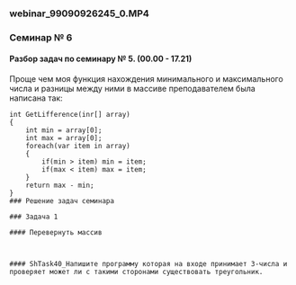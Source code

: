 ### webinar_99090926245_0.MP4
### Семинар № 6
#### Разбор задач по семинару № 5. (00.00 - 17.21)  
Проще чем моя функция нахождения минимального и максимального числа и разницы между ними  в массиве преподавателем была написана так:
```
int GetLifference(inr[] array)
{
    int min = array[0];
    int max = array[0];
    foreach(var item in array)
    {
        if(min > item) min = item;
        if(max < item) max = item;
    }
    return max - min;
}
### Решение задач семинара

### Задача 1

#### Перевернуть массив



#### ShTask40_Напишите программу которая на входе принимает 3-числа и проверяет может ли с такими сторонами существовать треугольник.  
 


```